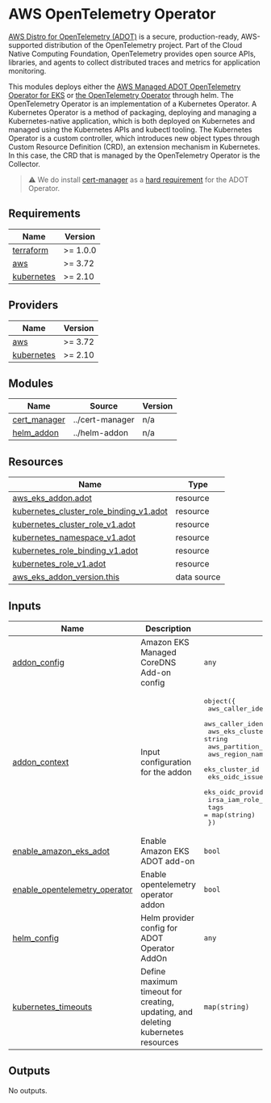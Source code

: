 # AWS OpenTelemetry Operator

[AWS Distro for OpenTelemetry (ADOT)](https://aws-otel.github.io/) is a secure,
production-ready, AWS-supported distribution of the OpenTelemetry project.
Part of the Cloud Native Computing Foundation, OpenTelemetry provides open
source APIs, libraries, and agents to collect distributed traces and metrics
for application monitoring.

This modules deploys either the
[AWS Managed ADOT OpenTelemetry Operator for EKS](https://aws.amazon.com/about-aws/whats-new/2022/04/eks-opentelemetry-operator-now-available/)
or [the OpenTelemetry Operator](https://github.com/open-telemetry/opentelemetry-helm-charts)
through helm.
The OpenTelemetry Operator is an implementation of a Kubernetes Operator.
A Kubernetes Operator is a method of packaging, deploying and managing a
Kubernetes-native application, which is both deployed on Kubernetes and
managed using the Kubernetes APIs and kubectl tooling. The Kubernetes Operator
is a custom controller, which introduces new object types through Custom Resource
Definition (CRD), an extension mechanism in Kubernetes.
In this case, the CRD that is managed by the OpenTelemetry Operator is the Collector.

> :warning: We do install [cert-manager](https://cert-manager.io/) as a [hard requirement](https://docs.aws.amazon.com/eks/latest/userguide/opentelemetry.html) for
the ADOT Operator.

<!-- BEGINNING OF PRE-COMMIT-TERRAFORM DOCS HOOK -->
## Requirements

| Name | Version |
|------|---------|
| <a name="requirement_terraform"></a> [terraform](#requirement\_terraform) | >= 1.0.0 |
| <a name="requirement_aws"></a> [aws](#requirement\_aws) | >= 3.72 |
| <a name="requirement_kubernetes"></a> [kubernetes](#requirement\_kubernetes) | >= 2.10 |

## Providers

| Name | Version |
|------|---------|
| <a name="provider_aws"></a> [aws](#provider\_aws) | >= 3.72 |
| <a name="provider_kubernetes"></a> [kubernetes](#provider\_kubernetes) | >= 2.10 |

## Modules

| Name | Source | Version |
|------|--------|---------|
| <a name="module_cert_manager"></a> [cert\_manager](#module\_cert\_manager) | ../cert-manager | n/a |
| <a name="module_helm_addon"></a> [helm\_addon](#module\_helm\_addon) | ../helm-addon | n/a |

## Resources

| Name | Type |
|------|------|
| [aws_eks_addon.adot](https://registry.terraform.io/providers/hashicorp/aws/latest/docs/resources/eks_addon) | resource |
| [kubernetes_cluster_role_binding_v1.adot](https://registry.terraform.io/providers/hashicorp/kubernetes/latest/docs/resources/cluster_role_binding_v1) | resource |
| [kubernetes_cluster_role_v1.adot](https://registry.terraform.io/providers/hashicorp/kubernetes/latest/docs/resources/cluster_role_v1) | resource |
| [kubernetes_namespace_v1.adot](https://registry.terraform.io/providers/hashicorp/kubernetes/latest/docs/resources/namespace_v1) | resource |
| [kubernetes_role_binding_v1.adot](https://registry.terraform.io/providers/hashicorp/kubernetes/latest/docs/resources/role_binding_v1) | resource |
| [kubernetes_role_v1.adot](https://registry.terraform.io/providers/hashicorp/kubernetes/latest/docs/resources/role_v1) | resource |
| [aws_eks_addon_version.this](https://registry.terraform.io/providers/hashicorp/aws/latest/docs/data-sources/eks_addon_version) | data source |

## Inputs

| Name | Description | Type | Default | Required |
|------|-------------|------|---------|:--------:|
| <a name="input_addon_config"></a> [addon\_config](#input\_addon\_config) | Amazon EKS Managed CoreDNS Add-on config | `any` | `{}` | no |
| <a name="input_addon_context"></a> [addon\_context](#input\_addon\_context) | Input configuration for the addon | <pre>object({<br>    aws_caller_identity_account_id = string<br>    aws_caller_identity_arn        = string<br>    aws_eks_cluster_endpoint       = string<br>    aws_partition_id               = string<br>    aws_region_name                = string<br>    eks_cluster_id                 = string<br>    eks_oidc_issuer_url            = string<br>    eks_oidc_provider_arn          = string<br>    irsa_iam_role_path             = string<br>    tags                           = map(string)<br>  })</pre> | n/a | yes |
| <a name="input_enable_amazon_eks_adot"></a> [enable\_amazon\_eks\_adot](#input\_enable\_amazon\_eks\_adot) | Enable Amazon EKS ADOT add-on | `bool` | `true` | no |
| <a name="input_enable_opentelemetry_operator"></a> [enable\_opentelemetry\_operator](#input\_enable\_opentelemetry\_operator) | Enable opentelemetry operator addon | `bool` | `false` | no |
| <a name="input_helm_config"></a> [helm\_config](#input\_helm\_config) | Helm provider config for ADOT Operator AddOn | `any` | `{}` | no |
| <a name="input_kubernetes_timeouts"></a> [kubernetes\_timeouts](#input\_kubernetes\_timeouts) | Define maximum timeout for creating, updating, and deleting kubernetes resources | `map(string)` | `{}` | no |

## Outputs

No outputs.
<!-- END OF PRE-COMMIT-TERRAFORM DOCS HOOK -->
